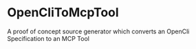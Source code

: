 # OpenCliToMcpTool
A proof of concept source generator which converts an OpenCli Specification to an MCP Tool
